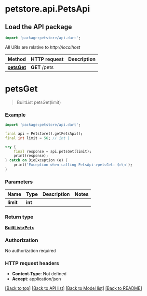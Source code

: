 # petstore.api.PetsApi

## Load the API package
```dart
import 'package:petstore/api.dart';
```

All URIs are relative to *http://localhost*

Method | HTTP request | Description
------------- | ------------- | -------------
[**petsGet**](PetsApi.md#petsget) | **GET** /pets | 


# **petsGet**
> BuiltList<Pet> petsGet(limit)



### Example
```dart
import 'package:petstore/api.dart';

final api = Petstore().getPetsApi();
final int limit = 56; // int | 

try {
    final response = api.petsGet(limit);
    print(response);
} catch on DioException (e) {
    print('Exception when calling PetsApi->petsGet: $e\n');
}
```

### Parameters

Name | Type | Description  | Notes
------------- | ------------- | ------------- | -------------
 **limit** | **int**|  | 

### Return type

[**BuiltList&lt;Pet&gt;**](Pet.md)

### Authorization

No authorization required

### HTTP request headers

 - **Content-Type**: Not defined
 - **Accept**: application/json

[[Back to top]](#) [[Back to API list]](../README.md#documentation-for-api-endpoints) [[Back to Model list]](../README.md#documentation-for-models) [[Back to README]](../README.md)

